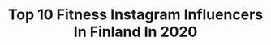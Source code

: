 ---
title: Top 10 Fitness Instagram Influencers In Finland In 2020
description: >-
  Find top fitness Instagram influencers in Finland in 2020. Most popular hashtags: #tb #quarantinelife #covid19 #ad.
platform: Instagram
profiles:
  - username: "siljatuominenn"
    fullname: >-
      SILJA TUOMINEN🇫🇮
    location: "Finland"
    followers: 1070
    engagement: 5476
    commentsToLikes: 0.029363
    id: ck8t0ct5drmlr0j78210z7cn5
    verified: false
    hashtags: "#myprotein"
  - username: "kerttumatilda"
    fullname: >-
      Kerttu Rissanen
    location: "Finland"
    followers: 120388
    engagement: 728
    commentsToLikes: 0.006057
    id: ck6tzmvjzan520j71fofr1lq3
    verified: false
    hashtags: "#jumppaa, #barcelona, #stayfast, #urheilu"
  - username: "georgiasiakavara"
    fullname: >-
      Georgia Siakavara
    location: "Finland"
    followers: 6369
    engagement: 674
    commentsToLikes: 0.116506
    id: ck6uayh7n6f6e0j7183nj83vr
    verified: false
    hashtags: "#photographer, #showroom, #event, #perfectweather"
  - username: "sofiesejdija"
    fullname: >-
      SOFIE SABRIE S.
    location: "Finland"
    followers: 6691
    engagement: 1031
    commentsToLikes: 0.024149
    id: ck6tnq4mxachr0j71nb4ync5p
    verified: false
    hashtags: "#bubbleroom, #photoshoot, #iciwseamless, #fitnessclassic2021"
  - username: "sadeleonoora"
    fullname: >-
      Sade Rajakallio | Wellness 🌻
    location: "Finland"
    followers: 5161
    engagement: 1245
    commentsToLikes: 0.018085
    id: ck5hhj94p8imk0i11xb55rzgg
    verified: false
    hashtags: "#kehonhuolto, #hyvinvointi, #plywoodprint, #dailydecordose"
  - username: "nikkoloken"
    fullname: >-
      Nicholas Løken
    location: "Finland"
    followers: 10645
    engagement: 1614
    commentsToLikes: 0.034630
    id: ck5ccrdqfhvb00i11yy64v5rr
    verified: false
    hashtags: "#belife, #coronatime, #covid, #goal"
  - username: "sallaannika"
    fullname: >-
      Salla Ahonen
    location: "Finland"
    followers: 5070
    engagement: 1018
    commentsToLikes: 0.007528
    id: ck8t0cyhmrn890j78agp9mfbj
    verified: false
    hashtags: "#back, #pullup, #yallwaitforme, #cheers"
  - username: "fitbyaram"
    fullname: >-
      Aram Dag
    location: "Finland"
    followers: 2398
    engagement: 1569
    commentsToLikes: 0.053062
    id: ck5q7ryl42ugo0i11me9of8t1
    verified: false
    hashtags: "#jungle, #sun, #nocco, #blessed"
  - username: "maiju_minea"
    fullname: >-
      Maiju Minea Aalto
    location: "Finland"
    followers: 13345
    engagement: 411
    commentsToLikes: 0.041390
    id: ck8t0cz2prn9j0j78ci9puh5i
    verified: false
    hashtags: "#fitnessathlete, #gootd, #happyweekend, #silverlining"
  - username: "fitbeny"
    fullname: >-
      Benjamin Ahlblad
    location: "Finland"
    followers: 43378
    engagement: 540
    commentsToLikes: 0.022596
    id: ck5q7rxuc2uct0i11gpg6j0zj
    verified: false
    hashtags: "#stayingrowout, #cginspire, #iownmybeard, #ad"
---